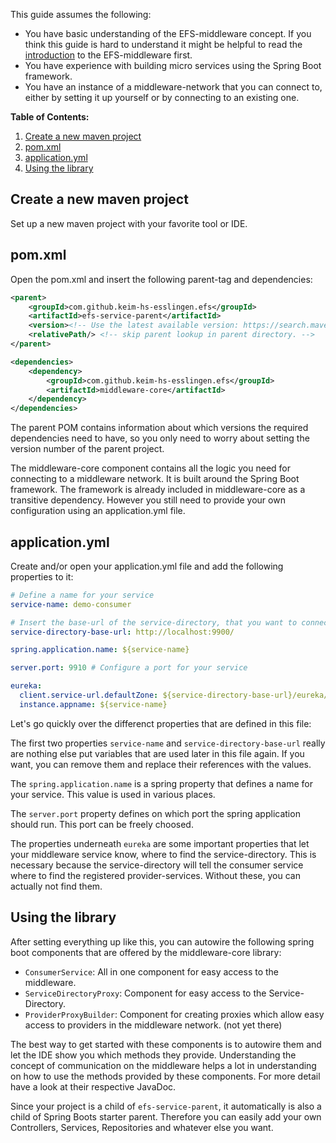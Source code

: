 This guide assumes the following:

- You have basic understanding of the EFS-middleware concept. If you think this guide is hard to understand it might be helpful to read the [introduction](Introduction-to-the-Middleware-concept.md) to the EFS-middleware first.
- You have experience with building micro services using the Spring Boot framework.
- You have an instance of a middleware-network that you can connect to, either by setting it up yourself or by connecting to an existing one.

**Table of Contents:**

1. [Create a new maven project](#Create-a-new-maven-project)
1. [pom.xml](#pomxml)
1. [application.yml](#applicationyml)
1. [Using the library](#Using-the-library)

## Create a new maven project

Set up a new maven project with your favorite tool or IDE.

## pom.xml

Open the pom.xml and insert the following parent-tag and dependencies:

```xml
<parent>
    <groupId>com.github.keim-hs-esslingen.efs</groupId>
    <artifactId>efs-service-parent</artifactId>
    <version><!-- Use the latest available version: https://search.maven.org/artifact/com.github.keim-hs-esslingen.efs/efs-service-parent --></version>
    <relativePath/> <!-- skip parent lookup in parent directory. -->
</parent>

<dependencies>
    <dependency>
        <groupId>com.github.keim-hs-esslingen.efs</groupId>
        <artifactId>middleware-core</artifactId>
    </dependency>
</dependencies>
```
The parent POM contains information about which versions the required dependencies need to have, so you only need to worry about setting the version number of the parent project.

The middleware-core component contains all the logic you need for connecting to a middleware network. It is built around the Spring Boot framework. The framework is already included in middleware-core as a transitive dependency. However you still need to provide your own configuration using an application.yml file.

## application.yml

Create and/or open your application.yml file and add the following properties to it:

```yml
# Define a name for your service
service-name: demo-consumer

# Insert the base-url of the service-directory, that you want to connect to.
service-directory-base-url: http://localhost:9900/

spring.application.name: ${service-name}

server.port: 9910 # Configure a port for your service

eureka:
  client.service-url.defaultZone: ${service-directory-base-url}/eureka/
  instance.appname: ${service-name}
```
Let's go quickly over the differenct properties that are defined in this file:

The first two properties `service-name` and `service-directory-base-url` really are nothing else put variables that are used later in this file again. If you want, you can remove them and replace their references with the values.

The `spring.application.name` is a spring property that defines a name for your service. This value is used in various places.

The `server.port` property defines on which port the spring application should run. This port can be freely choosed.

The properties underneath `eureka` are some important properties that let your middleware service know, where to find the service-directory. This is necessary because the service-directory will tell the consumer service where to find the registered provider-services. Without these, you can actually not find them.

## Using the library

After setting everything up like this, you can autowire the following spring boot components that are offered by the middleware-core library:

- `ConsumerService`: All in one component for easy access to the middleware.
- `ServiceDirectoryProxy`: Component for easy access to the Service-Directory.
- `ProviderProxyBuilder`: Component for creating proxies which allow easy access to providers in the middleware network. (not yet there)

The best way to get started with these components is to autowire them and let the IDE show you which methods they provide. Understanding the concept of communication on the middleware helps a lot in understanding on how to use the methods provided by these components. For more detail have a look at their respective JavaDoc.

Since your project is a child of `efs-service-parent`, it automatically is also a child of Spring Boots starter parent. Therefore you can easily add your own Controllers, Services, Repositories and whatever else you want.
